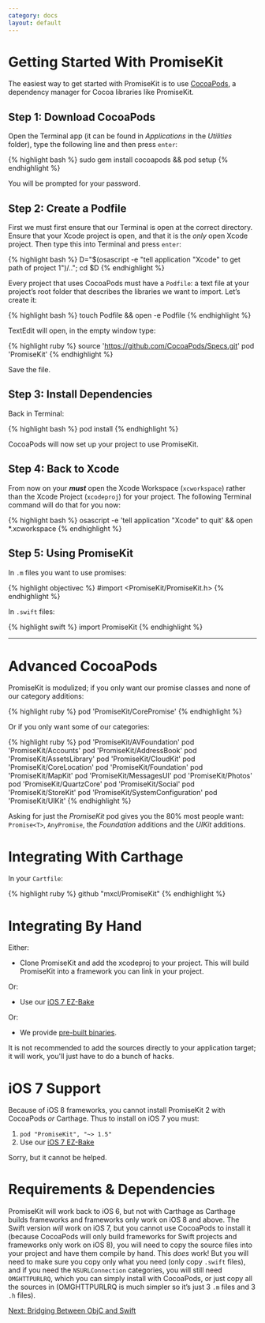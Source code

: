 ```yaml
---
category: docs
layout: default
---
```


# Getting Started With PromiseKit

The easiest way to get started with PromiseKit is to use [CocoaPods](http://cocoapods.org), a dependency manager for Cocoa libraries like PromiseKit. 

## Step 1: Download CocoaPods

Open the Terminal app (it can be found in *Applications* in the *Utilities* folder), type the following line and then press `enter`:

{% highlight bash %}
sudo gem install cocoapods && pod setup
{% endhighlight %}

You will be prompted for your password.

## Step 2: Create a Podfile

First we must first ensure that our Terminal is open at the correct directory. Ensure that your Xcode project is open, and that it is the *only* open Xcode project. Then type this into Terminal and press `enter`:

{% highlight bash %}
D="$(osascript -e "tell application \"Xcode\" to get path of project 1")/.."; cd $D
{% endhighlight %}

Every project that uses CocoaPods must have a `Podfile`: a text file at your project’s root folder that describes the libraries we want to import. Let’s create it:

{% highlight bash %}
touch Podfile && open -e Podfile
{% endhighlight %}

TextEdit will open, in the empty window type:

{% highlight ruby %}
source 'https://github.com/CocoaPods/Specs.git'
pod 'PromiseKit'
{% endhighlight %}

Save the file.

## Step 3: Install Dependencies

Back in Terminal:

{% highlight bash %}
pod install
{% endhighlight %}

CocoaPods will now set up your project to use PromiseKit.

## Step 4: Back to Xcode

From now on your ***must*** open the Xcode Workspace (`xcworkspace`) rather than the Xcode Project (`xcodeproj`) for your project. The following Terminal command will do that for you now:

{% highlight bash %}
osascript -e 'tell application "Xcode" to quit' && open *.xcworkspace
{% endhighlight %}

## Step 5: Using PromiseKit

In `.m` files you want to use promises:

{% highlight objectivec %}
#import <PromiseKit/PromiseKit.h>
{% endhighlight %}

In `.swift` files:

{% highlight swift %}
import PromiseKit
{% endhighlight %}

<hr>

# Advanced CocoaPods

PromiseKit is modulized; if you only want our promise classes and none of our category additions:

{% highlight ruby %}
pod 'PromiseKit/CorePromise'
{% endhighlight %}

Or if you only want some of our categories:

{% highlight ruby %}
pod 'PromiseKit/AVFoundation'
pod 'PromiseKit/Accounts'
pod 'PromiseKit/AddressBook'
pod 'PromiseKit/AssetsLibrary'
pod 'PromiseKit/CloudKit'
pod 'PromiseKit/CoreLocation'
pod 'PromiseKit/Foundation'
pod 'PromiseKit/MapKit'
pod 'PromiseKit/MessagesUI'
pod 'PromiseKit/Photos'
pod 'PromiseKit/QuartzCore'
pod 'PromiseKit/Social'
pod 'PromiseKit/StoreKit'
pod 'PromiseKit/SystemConfiguration'
pod 'PromiseKit/UIKit'
{% endhighlight %}

<aside>
Asking for just the <i>PromiseKit</i> pod gives you the 80% most people want: <code>Promise&lt;T&gt;</code>, <code>AnyPromise</code>, the <i>Foundation</i> additions and the <i>UIKit</i> additions.
</aside>


# Integrating With Carthage

In your `Cartfile`:

{% highlight ruby %}
github "mxcl/PromiseKit"
{% endhighlight %}


# Integrating By Hand

Either:

* Clone PromiseKit and add the xcodeproj to your project. This will build PromiseKit into a framework you can link in your project.

Or:

* Use our [iOS 7 EZ-Bake](https://github.com/PromiseKit/EZiOS7)

Or:

* We provide [pre-built binaries](https://github.com/mxcl/PromiseKit/releases).

It is not recommended to add the sources directly to your application target; it will work, you'll just have to do a bunch of hacks.


# iOS 7 Support

Because of iOS 8 frameworks, you cannot install PromiseKit 2 with CocoaPods *or* Carthage. Thus to install on iOS 7 you must:

 1. `pod "PromiseKit", "~> 1.5"`
 2. Use our [iOS 7 EZ-Bake](https://github.com/PromiseKit/EZiOS7)

Sorry, but it cannot be helped.

# Requirements & Dependencies

PromiseKit will work back to iOS 6, but not with Carthage as Carthage builds frameworks and frameworks only work on iOS 8 and above. The Swift version *will* work on iOS 7, but you cannot use CocoaPods to install it (because CocoaPods will only build frameworks for Swift projects and frameworks only work on iOS 8), you will need to copy the source files into your project and have them compile by hand. This *does* work! But you will need to make sure you copy only what you need (only copy `.swift` files), and if you need the `NSURLConnection` categories, you will still need `OMGHTTPURLRQ`, which you can simply install with CocoaPods, or just copy all the sources in (OMGHTTPURLRQ is much simpler so it’s just 3 `.m` files and 3 `.h` files).

<div><a class="pagination" href="/language-bridging">Next: Bridging Between ObjC and Swift</a></div>
